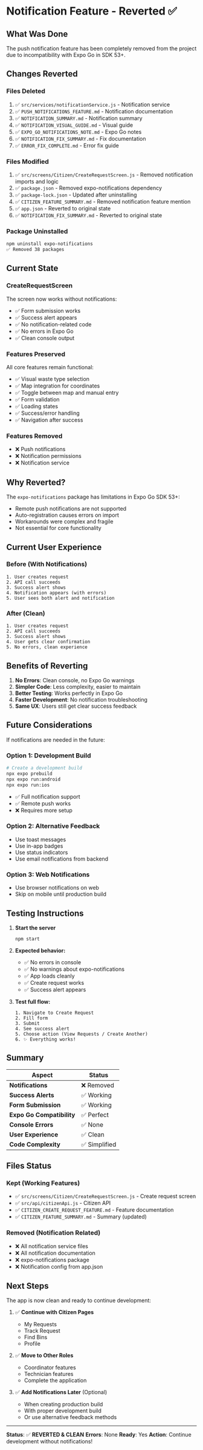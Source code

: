 # Notification Feature - Reverted ✅

## What Was Done

The push notification feature has been completely removed from the project due to incompatibility with Expo Go in SDK 53+.

## Changes Reverted

### Files Deleted
1. ✅ `src/services/notificationService.js` - Notification service
2. ✅ `PUSH_NOTIFICATIONS_FEATURE.md` - Notification documentation
3. ✅ `NOTIFICATION_SUMMARY.md` - Notification summary
4. ✅ `NOTIFICATION_VISUAL_GUIDE.md` - Visual guide
5. ✅ `EXPO_GO_NOTIFICATIONS_NOTE.md` - Expo Go notes
6. ✅ `NOTIFICATION_FIX_SUMMARY.md` - Fix documentation
7. ✅ `ERROR_FIX_COMPLETE.md` - Error fix guide

### Files Modified
1. ✅ `src/screens/Citizen/CreateRequestScreen.js` - Removed notification imports and logic
2. ✅ `package.json` - Removed expo-notifications dependency
3. ✅ `package-lock.json` - Updated after uninstalling
4. ✅ `CITIZEN_FEATURE_SUMMARY.md` - Removed notification feature mention
5. ✅ `app.json` - Reverted to original state
6. ✅ `NOTIFICATION_FIX_SUMMARY.md` - Reverted to original state

### Package Uninstalled
```bash
npm uninstall expo-notifications
✅ Removed 38 packages
```

## Current State

### CreateRequestScreen
The screen now works without notifications:
- ✅ Form submission works
- ✅ Success alert appears
- ✅ No notification-related code
- ✅ No errors in Expo Go
- ✅ Clean console output

### Features Preserved
All core features remain functional:
- ✅ Visual waste type selection
- ✅ Map integration for coordinates
- ✅ Toggle between map and manual entry
- ✅ Form validation
- ✅ Loading states
- ✅ Success/error handling
- ✅ Navigation after success

### Features Removed
- ❌ Push notifications
- ❌ Notification permissions
- ❌ Notification service

## Why Reverted?

The `expo-notifications` package has limitations in Expo Go SDK 53+:
- Remote push notifications are not supported
- Auto-registration causes errors on import
- Workarounds were complex and fragile
- Not essential for core functionality

## Current User Experience

### Before (With Notifications)
```
1. User creates request
2. API call succeeds
3. Success alert shows
4. Notification appears (with errors)
5. User sees both alert and notification
```

### After (Clean)
```
1. User creates request
2. API call succeeds
3. Success alert shows
4. User gets clear confirmation
5. No errors, clean experience
```

## Benefits of Reverting

1. **No Errors**: Clean console, no Expo Go warnings
2. **Simpler Code**: Less complexity, easier to maintain
3. **Better Testing**: Works perfectly in Expo Go
4. **Faster Development**: No notification troubleshooting
5. **Same UX**: Users still get clear success feedback

## Future Considerations

If notifications are needed in the future:

### Option 1: Development Build
```bash
# Create a development build
npx expo prebuild
npx expo run:android
npx expo run:ios
```
- ✅ Full notification support
- ✅ Remote push works
- ❌ Requires more setup

### Option 2: Alternative Feedback
- Use toast messages
- Use in-app badges
- Use status indicators
- Use email notifications from backend

### Option 3: Web Notifications
- Use browser notifications on web
- Skip on mobile until production build

## Testing Instructions

1. **Start the server**
   ```bash
   npm start
   ```

2. **Expected behavior:**
   - ✅ No errors in console
   - ✅ No warnings about expo-notifications
   - ✅ App loads cleanly
   - ✅ Create request works
   - ✅ Success alert appears

3. **Test full flow:**
   ```
   1. Navigate to Create Request
   2. Fill form
   3. Submit
   4. See success alert
   5. Choose action (View Requests / Create Another)
   6. ✨ Everything works!
   ```

## Summary

| Aspect | Status |
|--------|--------|
| **Notifications** | ❌ Removed |
| **Success Alerts** | ✅ Working |
| **Form Submission** | ✅ Working |
| **Expo Go Compatibility** | ✅ Perfect |
| **Console Errors** | ✅ None |
| **User Experience** | ✅ Clean |
| **Code Complexity** | ✅ Simplified |

## Files Status

### Kept (Working Features)
- ✅ `src/screens/Citizen/CreateRequestScreen.js` - Create request screen
- ✅ `src/api/citizenApi.js` - Citizen API
- ✅ `CITIZEN_CREATE_REQUEST_FEATURE.md` - Feature documentation
- ✅ `CITIZEN_FEATURE_SUMMARY.md` - Summary (updated)

### Removed (Notification Related)
- ❌ All notification service files
- ❌ All notification documentation
- ❌ expo-notifications package
- ❌ Notification config from app.json

## Next Steps

The app is now clean and ready to continue development:

1. ✅ **Continue with Citizen Pages**
   - My Requests
   - Track Request
   - Find Bins
   - Profile

2. ✅ **Move to Other Roles**
   - Coordinator features
   - Technician features
   - Complete the application

3. ✅ **Add Notifications Later** (Optional)
   - When creating production build
   - With proper development build
   - Or use alternative feedback methods

---

**Status**: ✅ **REVERTED & CLEAN**
**Errors**: None
**Ready**: Yes
**Action**: Continue development without notifications!

